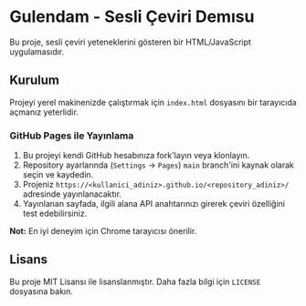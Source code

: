 # Gulendam - Sesli Çeviri Demısu

Bu proje, sesli çeviri yeteneklerini gösteren bir HTML/JavaScript uygulamasıdır.

## Kurulum

Projeyi yerel makinenizde çalıştırmak için `index.html` dosyasını bir tarayıcıda açmanız yeterlidir.

### GitHub Pages ile Yayınlama

1. Bu projeyi kendi GitHub hesabınıza fork'layın veya klonlayın.
2. Repository ayarlarında (`Settings` -> `Pages`) `main` branch'ini kaynak olarak seçin ve kaydedin.
3. Projeniz `https://<kullanici_adiniz>.github.io/<repository_adiniz>/` adresinde yayınlanacaktır.
4. Yayınlanan sayfada, ilgili alana API anahtarınızı girerek çeviri özelliğini test edebilirsiniz.

**Not:** En iyi deneyim için Chrome tarayıcısı önerilir.

## Lisans

Bu proje MIT Lisansı ile lisanslanmıştır. Daha fazla bilgi için `LICENSE` dosyasına bakın.
